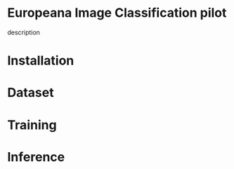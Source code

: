 # Europeana Image Classification pilot

description

# Installation


# Dataset


# Training


# Inference


